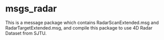 # msgs_radar
This is a message package which contains RadarScanExtended.msg and RadarTargetExtended.msg, and compile this package to use 4D Radar Dataset from SJTU.
